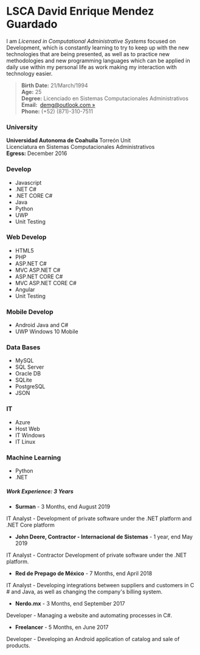 # LSCA David Enrique Mendez Guardado
I am *Licensed in Computational Administrative Systems* focused on Development, which is constantly learning to try to keep up with the new technologies that are being presented, as well as to practice new methodologies and new programming languages which can be applied in daily use within my personal life as work making my interaction with technology easier.

<blockquote>
    <strong>Birth Date:</strong>&nbsp;21/March/1994
    <br />
    <strong>Age:</strong>&nbsp;25    
    <br />
    <strong>Degree:</strong>&nbsp;Licenciado en Sistemas Computacionales Administrativos
    <br />
    <strong>Email:&nbsp;</strong>
    <a href="mailto:demg@outlook.com" role="button">demg@outlook.com »</a>
    <br />
    <strong>Phone:</strong>&nbsp;(+52) (871)-310-7511
</blockquote>

### University
**Universidad Autonoma de Coahuila** Torreón Unit<br />
Licenciatura en Sistemas Computacionales Administrativos<br />
**Egress:** December 2016<br />

### Develop
- Javascript
- .NET C#
- .NET CORE C#
- Java
- Python
- UWP
- Unit Testing
### Web Develop
- HTML5
- PHP
- ASP.NET C#
- MVC ASP.NET C#
- ASP.NET CORE C#
- MVC ASP.NET CORE C#
- Angular
- Unit Testing
### Mobile Develop
- Android Java and C#
- UWP Windows 10 Mobile
### Data Bases
- MySQL
- SQL Server
- Oracle DB
- SQLite
- PostgreSQL
- JSON
### IT
- Azure
- Host Web
- IT Windows
- IT Linux
### Machine Learning
- Python
- .NET

##### Work Experience: 3 Years
- **Surman** - 3 Months, end August 2019

IT Analyst - Development of private software under the .NET platform and .NET Core platform
- **John Deere, Contractor - Internacional de Sistemas** - 1 year, end May 2019

IT Analyst - Contractor Development of private software under the .NET platform.
- **Red de Prepago de México** - 7 Months, end April 2018

IT Analyst - Developing integrations between suppliers and customers in C # and Java, as well as changing the company's billing system.
- **Nerdo.mx** - 3 Months, end September 2017

Developer - Managing a website and automating processes in C#.
- **Freelancer** - 5 Months, en June 2017

Developer - Developing an Android application of catalog and sale of products.
